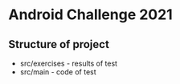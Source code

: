 # Android Challenge 2021

## Structure of project
- src/exercises - results of test
- src/main - code of test
